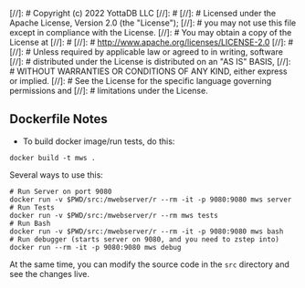 [//]: #  Copyright (c) 2022 YottaDB LLC
[//]: #
[//]: #  Licensed under the Apache License, Version 2.0 (the "License");
[//]: #  you may not use this file except in compliance with the License.
[//]: #  You may obtain a copy of the License at
[//]: #
[//]: #      http://www.apache.org/licenses/LICENSE-2.0
[//]: #
[//]: #  Unless required by applicable law or agreed to in writing, software
[//]: #  distributed under the License is distributed on an "AS IS" BASIS,
[//]: #  WITHOUT WARRANTIES OR CONDITIONS OF ANY KIND, either express or implied.
[//]: #  See the License for the specific language governing permissions and
[//]: #  limitations under the License.

Dockerfile Notes
----------------
- To build docker image/run tests, do this:

```
docker build -t mws .
```

Several ways to use this:

```
# Run Server on port 9080
docker run -v $PWD/src:/mwebserver/r --rm -it -p 9080:9080 mws server
# Run Tests
docker run -v $PWD/src:/mwebserver/r --rm mws tests
# Run Bash
docker run -v $PWD/src:/mwebserver/r --rm -it -p 9080:9080 mws bash
# Run debugger (starts server on 9080, and you need to zstep into)
docker run --rm -it -p 9080:9080 mws debug
```

At the same time, you can modify the source code in the `src` directory and see
the changes live.

